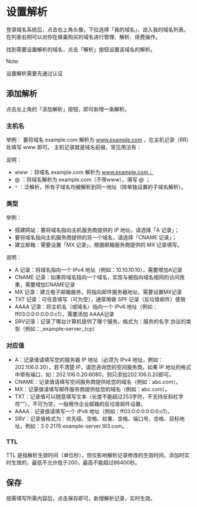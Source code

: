 # 设置解析

登录域名系统后，点击右上角头像，下拉选择「我的域名」，进入我的域名列表。在列表右侧可以对你在蜂巢购买的域名进行管理、解析、续费操作。

找到需要设置解析的域名，点击「解析」按钮设置该域名的解析。

<span>Note:</span><div class="alertContent">设置解析需要先通过认证</div>


## 添加解析

点击左上角的「添加解析」按钮，即可新增一条解析。

### 主机名

举例：
要将域名 example.com 解析为 www.example.com ，在主机记录（RR）处填写 www 即可。
主机记录就是域名前缀，常见用法有：

说明：

* www ：将域名 example.com 解析为 www.example.com；
* @ ：将域名解析为 example.com（不带www），填写 @ ；
* `*` ：泛解析，所有子域名均被解析到同一地址（除单独设置的子域名解析）。

### 类型

举例：

* 搭建网站：要将域名指向主机服务商提供的 IP 地址，请选择「A 记录」；
* 要将域名指向主机服务商提供的另一个域名，请选择「CNAME 记录」；
* 建立邮箱：需要设置「MX 记录」，根据邮箱服务商提供的 MX 记录填写。


说明：

* A 记录：将域名指向一个 IPv4 地址（例如：10.10.10.10），需要增加A记录
* CNAME 记录：如果将域名指向一个域名，实现与被指向域名相同的访问效果，需要增加CNAME记录
* MX 记录：建立电子邮箱服务，将指向邮件服务器地址，需要设置MX记录
* TXT 记录：可任意填写（可为空），通常用做 SPF 记录（反垃圾邮件）使用
* AAAA 记录：将主机名（或域名）指向一个 IPv6 地址（例如：ff03:0:0:0:0:0:0:c1），需要添加 AAAA记录
* SRV记录：记录了哪台计算机提供了哪个服务。格式为：服务的名字.协议的类型（例如：_example-server._tcp）

### 对应值

* A：记录值请填写您的服务器 IP 地址（必须为 IPv4 地址，例如：202.106.0.20），若不清楚 IP，请您咨询您的空间服务商。如果 IP 地址的格式中带有端口，如：202.106.0.20:8080，则只添加202.106.0.20即可。
* CNAME：记录值请填写空间服务商提供给您的域名（例如：abc.com）。
* MX：记录值请填写邮件服务商提供给您的域名（例如：abc.com）。
* TXT：记录值可以随意填写文本（长度不能超过253字符，不支持反斜杠字符""），不可为空，一般用作企业邮箱的反垃圾邮件设置。
* AAAA：记录值请填写一个 IPv6 地址（例如：ff03:0:0:0:0:0:0:c1）。
* SRV：记录值格式为：优先级、空格、权重、空格、端口号、空格、目标地址，例如：3 0 2176 example-server.163.com。

### TTL
TTL 是指解析生效时间（单位秒），但仅影响解析记录修改的生效时间，添加时实时生效的，最低不允许低于200，最高不能超过86400秒。

## 保存

按需填写所需内容后，点击保存即可。新增解析记录，实时生效。



